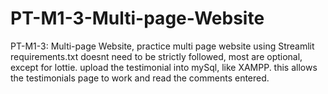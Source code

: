 # PT-M1-3-Multi-page-Website
PT-M1-3: Multi-page Website, practice multi page website using Streamlit
requirements.txt doesnt need to be strictly followed, most are optional, except for lottie.
upload the testimonial into mySql, like XAMPP. this allows the testimonials page to work and read the comments entered.
